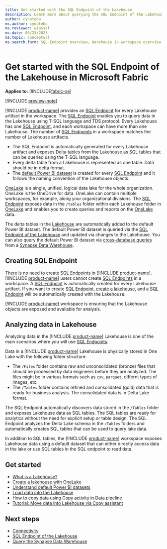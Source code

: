 ```yaml
---
title: Get started with the SQL Endpoint of the Lakehouse
description: Learn more about querying the SQL Endpoint of the Lakehouse in Microsoft Fabric.
author: cynotebo
ms.author: cynotebo
ms.reviewer: wiassaf
ms.date: 05/23/2023
ms.topic: conceptual
ms.search.form: SQL Endpoint overview, Warehouse in workspace overview # This article's title should not change. If so, contact engineering.
---
```

# Get started with the SQL Endpoint of the Lakehouse in Microsoft Fabric

**Applies to:** [!INCLUDE[fabric-se](includes/applies-to-version/fabric-se.md)]

[!INCLUDE [preview-note](../includes/preview-note.md)]

[!INCLUDE [product-name](../includes/product-name.md)] provides an [SQL Endpoint](data-warehousing.md#sql-endpoint-of-the-lakehouse) for every Lakehouse artifact in the workspace. The [SQL Endpoint](data-warehousing.md#sql-endpoint-of-the-lakehouse) enables you to query data in the Lakehouse using T-SQL language and TDS protocol. Every Lakehouse has one [SQL Endpoint](data-warehousing.md#sql-endpoint-of-the-lakehouse), and each workspace can have more than one Lakehouse. The number of [SQL Endpoints](data-warehousing.md#sql-endpoint-of-the-lakehouse) in a workspace matches the number of Lakehouse artifacts.
- The SQL Endpoint is automatically generated for every Lakehouse artifact and exposes Delta tables from the Lakehouse as SQL tables that can be queried using the T-SQL language.
- Every delta table from a Lakehouse is represented as one table. Data should be in delta format.
- The [default Power BI dataset](datasets.md) is created for every [SQL Endpoint](data-warehousing.md#sql-endpoint-of-the-lakehouse) and it follows the naming convention of the Lakehouse objects.
 
[OneLake](../onelake/onelake-overview.md) is a single, unified, logical data lake for the whole organization. OneLake is the OneDrive for data. OneLake can contain multiple workspaces, for example, along your organizational divisions. The [SQL Endpoint](data-warehousing.md#sql-endpoint-of-the-lakehouse) exposes data in the `/tables` folder within each Lakehouse folder in [OneLake](../onelake/onelake-overview.md) and enables you to create queries and reports on the [OneLake](../onelake/onelake-overview.md) data. 

The delta tables in the [Lakehouse](../data-engineering/lakehouse-overview.md) are automatically added to the default Power BI dataset. The default Power BI dataset is queried via the [SQL Endpoint of the Lakehouse](data-warehousing.md#sql-endpoint-of-the-lakehouse) and updated via changes to the Lakehouse. You can also query the default Power BI dataset via [cross-database queries](query-warehouse.md#write-a-cross-database-query) from a [Synapse Data Warehouse](data-warehousing.md#synapse-data-warehouse).

## Creating SQL Endpoint

There is no need to create [SQL Endpoints](data-warehousing.md#sql-endpoint-of-the-lakehouse) in [!INCLUDE [product-name](../includes/product-name.md)]. [!INCLUDE [product-name](../includes/product-name.md)] users cannot create [SQL Endpoints](data-warehousing.md#sql-endpoint-of-the-lakehouse) in a workspace. A [SQL Endpoint](data-warehousing.md#sql-endpoint-of-the-lakehouse) is automatically created for every Lakehouse artifact. If you want to create [SQL Endpoint](data-warehousing.md#sql-endpoint-of-the-lakehouse), [create a lakehouse](../onelake/create-lakehouse-onelake.md), and a [SQL Endpoint](data-warehousing.md#sql-endpoint-of-the-lakehouse) will be automatically created with the Lakehouse.

[!INCLUDE [product-name](../includes/product-name.md)] workspace is ensuring that the Lakehouse objects are exposed and available for analysis.

## Analyzing data in Lakehouse

Analyzing data in the [!INCLUDE [product-name](../includes/product-name.md)] Lakehouse is one of the main scenarios where you will use [SQL Endpoints](data-warehousing.md#sql-endpoint-of-the-lakehouse). 

Data in a [!INCLUDE [product-name](../includes/product-name.md)] Lakehouse is physically stored in One Lake with the following folder structure:
- The `/Files` folder contains raw and unconsolidated (bronze) files that should be processed by data engineers before they are analyzed. The files might be in various formats such as `csv`, `parquet`, differnt types of images, etc.
- The `/Tables` folder contains refined and consolidated (gold) data that is ready for business analysis. The consolidated data is in Delta Lake format.

The SQL Endpoint automatically discovers data stored in the `/Tables` folder and exposes Lakehouse data as SQL tables. The SQL tables are ready for analytics without the need for explicit setup or table design. The SQL Endpoint analyzes the Delta Lake schema in the `/Tables` folders and automatically creates SQL tables that can be used to query lake data.

In addition to SQL tables, the [!INCLUDE [product-name](../includes/product-name.md)] workspace exposes Lakehouse data using a default dataset that can either directly access data in the lake or use SQL tables in the SQL endpoint to read data.

## Get started

- [What is a Lakehouse?](../data-engineering/lakehouse-overview.md)
- [Create a lakehouse with OneLake](../onelake/create-lakehouse-onelake.md)
- [Understand default Power BI datasets](datasets.md)
- [Load data into the Lakehouse](../data-engineering/load-data-lakehouse.md)
- [How to copy data using Copy activity in Data pipeline](../data-factory/copy-data-activity.md)
- [Tutorial: Move data into Lakehouse via Copy assistant](../data-factory/tutorial-move-data-lakehouse-copy-assistant.md)

## Next steps

- [Connectivity](connectivity.md)
- [SQL Endpoint of the Lakehouse](data-warehousing.md#sql-endpoint-of-the-lakehouse)
- [Query the Synapse Data Warehouse](query-warehouse.md)

